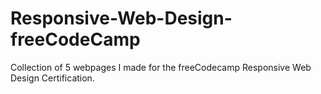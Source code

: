 # Responsive-Web-Design-freeCodeCamp
Collection of 5 webpages I made for the freeCodecamp Responsive Web Design Certification.
